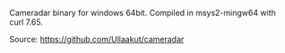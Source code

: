 Cameradar binary for windows 64bit. Compiled in msys2-mingw64 with curl 7.65.

Source: https://github.com/Ullaakut/cameradar
